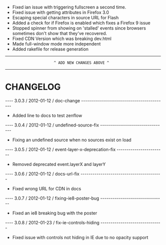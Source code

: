* Fixed ian issue with triggering fullscreen a second time.
* Fixed issue with getting attributes in Firefox 3.0
* Escaping special characters in source URL for Flash
* Added a check for if Firefox is enabled which fixes a Firefox 9 issue
* Stopped spinner from showing on 'stalled' events since browsers sometimes don't show that they've recovered.
* Fixed CDN Version which was breaking dev.html
* Made full-window mode more independent
* Added rakefile for release generation
--------------------------------------------------------------------------------
                          ^ ADD NEW CHANGES ABOVE ^
--------------------------------------------------------------------------------

CHANGELOG
=========

---- 3.0.3 / 2012-01-12 / doc-change -------------------------------------------
* Added line to docs to test zenflow

---- 3.0.4 / 2012-01-12 / undefined-source-fix ---------------------------------
* Fixing an undefined source when no sources exist on load

---- 3.0.5 / 2012-01-12 / event-layer-x-deprecation-fix ------------------------
* Removed deprecated event.layerX and layerY

---- 3.0.6 / 2012-01-12 / docs-url-fix -----------------------------------------
* Fixed wrong URL for CDN in docs

---- 3.0.7 / 2012-01-12 / fixing-ie8-poster-bug --------------------------------
* Fixed an ie8 breaking bug with the poster

---- 3.0.8 / 2012-01-23 / fix-ie-controls-hiding -------------------------------
* Fixed issue with controls not hiding in IE due to no opacity support
